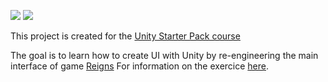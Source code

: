 ![](http://gameranx.com/wp-content/uploads/2016/08/ReignsHeader.png)
![](https://lh3.googleusercontent.com/yxbscdUImI4zB2WapxYP9VURqxCTRaeBnZyO-DyRFj6JbMcVM5uOHFnaRXsfeh4zaec=h900)


This project is created for the [Unity Starter Pack course](https://github.com/JamsCenter/2017_10_16_UnityStarterPack/wiki/M%237011)

The goal is to learn how to create UI with Unity by re-engineering the main interface of game [Reigns](http://store.steampowered.com/app/474750/Reigns/)
For information on the exercice [here](
https://github.com/JamsCenter/2017_10_16_UnityStarterPack/wiki/M%237011).
